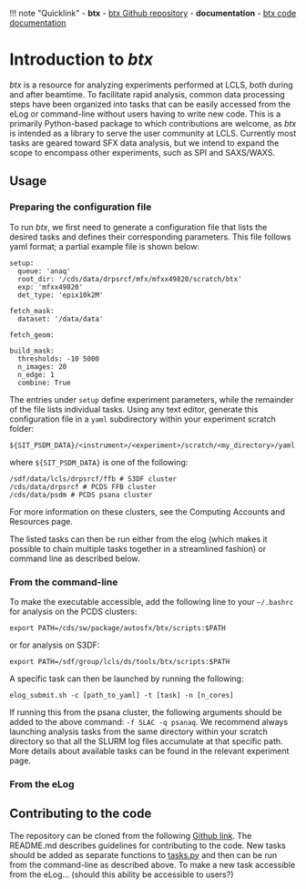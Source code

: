 
!!! note "Quicklink"
    - **btx** - [btx Github repository][1]
    - **documentation** - [btx code documentation][2]

# Introduction to *btx*

*btx* is a resource for analyzing experiments performed at LCLS, both during and after beamtime. To facilitate rapid analysis, common data processing steps have been organized into tasks that can be easily accessed from the eLog or command-line without users having to write new code. This is a primarily Python-based package to which contributions are welcome, as *btx* is intended as a library to serve the user community at LCLS. Currently most tasks are geared toward SFX data analysis, but we intend to expand the scope to encompass other experiments, such as SPI and SAXS/WAXS.

## Usage

### Preparing the configuration file

To run *btx*, we first need to generate a configuration file that lists the desired tasks and defines their corresponding parameters. This file follows yaml format; a partial example file is shown below:
```
setup:
  queue: 'anaq'
  root_dir: '/cds/data/drpsrcf/mfx/mfxx49820/scratch/btx'
  exp: 'mfxx49820'
  det_type: 'epix10k2M'

fetch_mask:
  dataset: '/data/data'

fetch_geom:

build_mask:
  thresholds: -10 5000
  n_images: 20
  n_edge: 1
  combine: True
```
The entries under `setup` define experiment parameters, while the remainder of the file lists individual tasks. Using any text editor, generate this configuration file in a `yaml` subdirectory within your experiment scratch folder:
```
${SIT_PSDM_DATA}/<instrument>/<experiment>/scratch/<my_directory>/yaml
```
where `${SIT_PSDM_DATA}` is one of the following:
```
/sdf/data/lcls/drpsrcf/ffb # S3DF cluster
/cds/data/drpsrcf # PCDS FFB cluster
/cds/data/psdm # PCDS psana cluster
```
For more information on these clusters, see the Computing Accounts and Resources page.

The listed tasks can then be run either from the elog (which makes it possible to chain multiple tasks together in a streamlined fashion) or command line as described below.

### From the command-line

To make the executable accessible, add the following line to your `~/.bashrc` for analysis on the PCDS clusters:
```
export PATH=/cds/sw/package/autosfx/btx/scripts:$PATH
```
or for analysis on S3DF:
```
export PATH=/sdf/group/lcls/ds/tools/btx/scripts:$PATH
```

A specific task can then be launched by running the following:
```
elog_submit.sh -c [path_to_yaml] -t [task] -n [n_cores]
```
If running this from the psana cluster, the following arguments should be added to the above command: `-f SLAC -q psanaq`. We recommend always launching analysis tasks from the same directory within your scratch directory so that all the SLURM log files accumulate at that specific path. More details about available tasks can be found in the relevant experiment page.

### From the eLog

## Contributing to the code

The repository can be cloned from the following [Github link](https://github.com/lcls-users/btx). The README.md describes guidelines for contributing to the code. New tasks should be added as separate functions to [tasks.py](https://github.com/lcls-users/btx/blob/main/scripts/tasks.py) and then can be run from the command-line as described above. To make a new task accessible from the eLog… (should this ability be accessible to users?)

[1]: https://github.com/lcls-users/btx
[2]: https://lcls-users.github.io/btx/